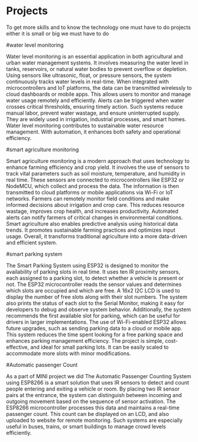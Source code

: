 # Projects
To get more skills and to know the technology one must have to do projects either it is small or big we must have to do


#water level monitoring

Water level monitoring is an essential application in both agricultural and urban water management systems. It involves measuring the water level in tanks, reservoirs, or natural water bodies to prevent overflow or depletion. Using sensors like ultrasonic, float, or pressure sensors, the system continuously tracks water levels in real-time. When integrated with microcontrollers and IoT platforms, the data can be transmitted wirelessly to cloud dashboards or mobile apps. This allows users to monitor and manage water usage remotely and efficiently. Alerts can be triggered when water crosses critical thresholds, ensuring timely action. Such systems reduce manual labor, prevent water wastage, and ensure uninterrupted supply. They are widely used in irrigation, industrial processes, and smart homes. Water level monitoring contributes to sustainable water resource management. With automation, it enhances both safety and operational efficiency.

#smart agriculture monitoring

Smart agriculture monitoring is a modern approach that uses technology to enhance farming efficiency and crop yield. It involves the use of sensors to track vital parameters such as soil moisture, temperature, and humidity in real time. These sensors are connected to microcontrollers like ESP32 or NodeMCU, which collect and process the data. The information is then transmitted to cloud platforms or mobile applications via Wi-Fi or IoT networks. Farmers can remotely monitor field conditions and make informed decisions about irrigation and crop care. This reduces resource wastage, improves crop health, and increases productivity. Automated alerts can notify farmers of critical changes in environmental conditions. Smart agriculture also enables predictive analysis using historical data trends. It promotes sustainable farming practices and optimizes input usage. Overall, it transforms traditional agriculture into a more data-driven and efficient system.

#smart parking system

The Smart Parking System using ESP32 is designed to monitor the availability of parking slots in real time. It uses ten IR proximity sensors, each assigned to a parking slot, to detect whether a vehicle is present or not. The ESP32 microcontroller reads the sensor values and determines which slots are occupied and which are free. A 16x2 I2C LCD is used to display the number of free slots along with their slot numbers. The system also prints the status of each slot to the Serial Monitor, making it easy for developers to debug and observe system behavior. Additionally, the system recommends the first available slot for parking, which can be useful for drivers in larger implementations. The use of Wi-Fi-enabled ESP32 allows future upgrades, such as sending parking data to a cloud or mobile app. This system reduces the time spent looking for a free parking space and enhances parking management efficiency. The project is simple, cost-effective, and ideal for small parking lots. It can be easily scaled to accommodate more slots with minor modifications.

#Automatic passenger Count

As a part of MINI project we did The Automatic Passenger Counting System using ESP8266 is a smart solution that uses IR sensors to detect and count people entering and exiting a vehicle or room. By placing two IR sensor pairs at the entrance, the system can distinguish between incoming and outgoing movement based on the sequence of sensor activation. The ESP8266 microcontroller processes this data and maintains a real-time passenger count. This count can be displayed on an  LCD, and also uploaded to website for remote monitoring. Such systems are especially useful in buses, trains, or smart buildings to manage crowd levels efficiently.
